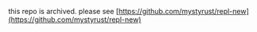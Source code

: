 this repo is archived. please see [https://github.com/mystyrust/repl-new](https://github.com/mystyrust/repl-new)
